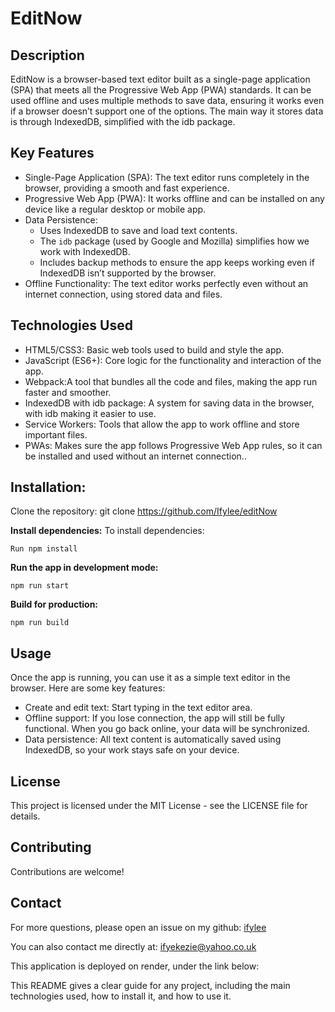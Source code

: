 # EditNow

## Description

EditNow is a browser-based text editor built as a single-page application (SPA) that meets all the Progressive Web App (PWA) standards. It can be used offline and uses multiple methods to save data, ensuring it works even if a browser doesn’t support one of the options.  The main way it stores data is through IndexedDB, simplified with the idb package.

## Key Features

- Single-Page Application (SPA): The text editor  runs completely in the browser, providing a smooth and fast experience.
- Progressive Web App (PWA): It works offline and can be installed on any device like a regular desktop or mobile app.
- Data Persistence: 
  - Uses IndexedDB to save and load text contents.
  - The `idb` package (used by Google and Mozilla) simplifies how we work with IndexedDB.
  - Includes backup methods to ensure the app keeps working even if IndexedDB isn’t supported by the browser.
- Offline Functionality: The text editor works perfectly even without an internet connection, using stored data and files.


## Technologies Used

- HTML5/CSS3: Basic web tools used to build and style the app.
- JavaScript (ES6+): Core logic for the functionality and interaction of the app.
- Webpack:A tool that bundles all the code and files, making the app run faster and smoother.
- IndexedDB with idb package: A system for saving data in the browser, with idb making it easier to use.
- Service Workers: Tools that allow the app to work offline and store important files.
- PWAs: Makes sure the app follows Progressive Web App rules, so it can be installed and used without an internet connection..

## Installation:
Clone the repository:
git clone https://github.com/Ifylee/editNow

**Install dependencies:**
To install dependencies:
```
Run npm install

```

**Run the app in development mode:** 
```
npm run start

```

**Build for production:** 
```
npm run build

```

## Usage
Once the app is running, you can use it as a simple text editor in the browser. Here are some key features:

- Create and edit text: Start typing in the text editor area.
- Offline support: If you lose connection, the app will still be fully functional. When you go back online, your data will be synchronized.
- Data persistence: All text content is automatically saved using IndexedDB, so your work stays safe on your device.

## License
This project is licensed under the MIT License - see the LICENSE file for details.

## Contributing
Contributions are welcome!

## Contact
For more questions, please open an issue on my github: [ifylee](https://github.com/ifylee)

  You can also contact me directly at: [ifyekezie@yahoo.co.uk](mailto:ifyekezie@yahoo.co.uk)

This application is deployed on render, under the link below:


This README gives a clear guide for any project, including the main technologies used, how to install it, and how to use it.
